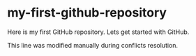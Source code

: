 # my-first-github-repository
Here is my first GitHub repository. Lets get started with GitHub.

This line was modified manually during conflicts resolution.
